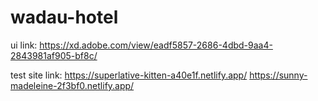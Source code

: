 # wadau-hotel
ui link: https://xd.adobe.com/view/eadf5857-2686-4dbd-9aa4-2843981af905-bf8c/

test site link: https://superlative-kitten-a40e1f.netlify.app/
https://sunny-madeleine-2f3bf0.netlify.app/

